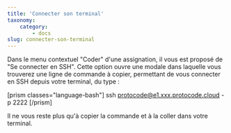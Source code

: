 ```yaml
---
title: 'Connecter son terminal'
taxonomy:
    category:
        - docs
slug: connecter-son-terminal
---
```


Dans le menu contextuel "Coder" d'une assignation, il vous est proposé de "Se connecter en SSH". Cette option ouvre une modale dans laquelle vous trouverez une ligne de commande à copier, permettant de vous connecter en SSH depuis votre terminal, du type : 

[prism classes="language-bash"]
ssh protocode@e1.xxx.protocode.cloud -p 2222
[/prism]

Il ne vous reste plus qu'à copier la commande et à la coller dans votre terminal.
